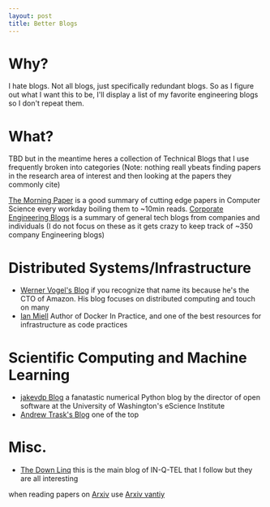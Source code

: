 ```yaml
---
layout: post
title: Better Blogs
---
```


# Why?
I hate blogs. Not all blogs, just specifically redundant blogs. So as I figure out what I want this to be, I'll display a list of my favorite engineering blogs so I don't repeat them.

# What?
TBD but in the meantime heres a collection of Technical Blogs that I use frequently broken into categories (Note: nothing reall ybeats finding papers in the research area of interest and then looking at the papers they commonly cite) 

[The Morning Paper](https://blog.acolyer.org/) is a good summary of cutting edge papers in Computer Science every workday boiling them to ~10min reads. 
[Corporate Engineering Blogs](https://github.com/kilimchoi/engineering-blogs) is a summary of general tech blogs from companies and individuals (I do not focus on these as it gets crazy to keep track of ~350 company Engineering blogs)

# Distributed Systems/Infrastructure
- [Werner Vogel's Blog](https://www.allthingsdistributed.com/) if you recognize that name its because he's the CTO of Amazon. His blog focuses on distributed computing and touch on many 
- [Ian Miell](https://zwischenzugs.com/) Author of Docker In Practice, and one of the best resources for infrastructure as code practices


# Scientific Computing and Machine Learning
- [jakevdp Blog](https://jakevdp.github.io/) a fanatastic numerical Python blog by the director of open software at the University of Washington's eScience Institute
- [Andrew Trask's Blog](https://iamtrask.github.io/) one of the top

# Misc.
- [The Down Linq](https://medium.com/the-downlinq) this is the main blog of IN-Q-TEL that I follow but they are all interesting

when reading papers on [Arxiv](www.arxiv.org) use [Arxiv vantiy](https://www.arxiv-vanity.com)